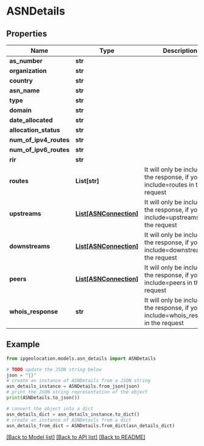 # ASNDetails


## Properties

Name | Type                                        | Description | Notes
------------ |---------------------------------------------| ------------- | -------------
**as_number** | **str**                                     |  | [optional] 
**organization** | **str**                                     |  | [optional] 
**country** | **str**                                     |  | [optional] 
**asn_name** | **str**                                     |  | [optional] 
**type** | **str**                                     |  | [optional] 
**domain** | **str**                                     |  | [optional] 
**date_allocated** | **str**                                     |  | [optional] 
**allocation_status** | **str**                                     |  | [optional] 
**num_of_ipv4_routes** | **str**                                     |  | [optional] 
**num_of_ipv6_routes** | **str**                                     |  | [optional] 
**rir** | **str**                                     |  | [optional] 
**routes** | **List[str]**                               | It will only be included in the response, if you set include&#x3D;routes in the request | [optional] 
**upstreams** | [**List[ASNConnection]**](ASNConnection.md) | It will only be included in the response, if you set include&#x3D;upstreams in the request | [optional] 
**downstreams** | [**List[ASNConnection]**](ASNConnection.md) | It will only be included in the response, if you set include&#x3D;downstreams in the request | [optional] 
**peers** | [**List[ASNConnection]**](ASNConnection.md) | It will only be included in the response, if you set include&#x3D;peers in the request | [optional] 
**whois_response** | **str**                                     | It will only be included in the response, if you set include&#x3D;whois_response in the request | [optional] 

## Example

```python
from ipgeolocation.models.asn_details import ASNDetails

# TODO update the JSON string below
json = "{}"
# create an instance of ASNDetails from a JSON string
asn_details_instance = ASNDetails.from_json(json)
# print the JSON string representation of the object
print(ASNDetails.to_json())

# convert the object into a dict
asn_details_dict = asn_details_instance.to_dict()
# create an instance of ASNDetails from a dict
asn_details_from_dict = ASNDetails.from_dict(asn_details_dict)
```
[[Back to Model list]](../README.md#documentation-for-models) [[Back to API list]](../README.md#documentation-for-api-endpoints) [[Back to README]](../README.md)


